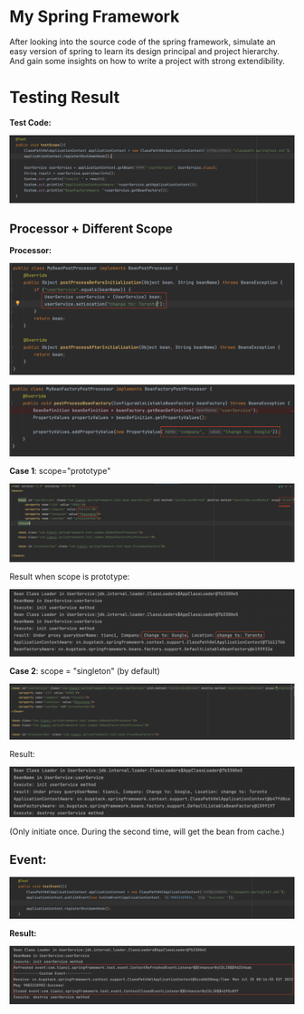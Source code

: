 # My Spring Framework
After looking into the source code of the spring framework, simulate an easy version of spring to learn its design principal and project hierarchy. And gain some insights on how to write a project with strong extendibility.

# Testing Result

**Test Code:**

![test_scope_code](./img/test_scope_code.png)

## Processor + Different Scope

**Processor:**

![beanPostProcessor_code](./img/beanPostProcessor_code.png)

![beanFactoryPostProcessor_code](./img/beanFactoryPostProcessor_code.png)



**Case 1**: scope="prototype"

![scope_xml](./img/prototype_xml.png)

Result when scope is prototype:

![prototype_result](./img/prototype_result.png)



**Case 2**: scope = "singleton" (by default)

![singleton_xml](./img/singleton_xml.png)

Result:

![singleton_result](./img/singleton_result.png)

(Only initiate once. During the second time, will get the bean from cache.)



## Event:

![test_event_code](./img/test_event_code.png)

**Result:**

![event_result](./img/event_result.png)





